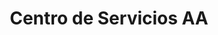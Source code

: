 ---
title: "Centro de Servicios AA"
url: /santo-domingo/centro-de-servicios-aa/
shop: reparación de automóviles
---